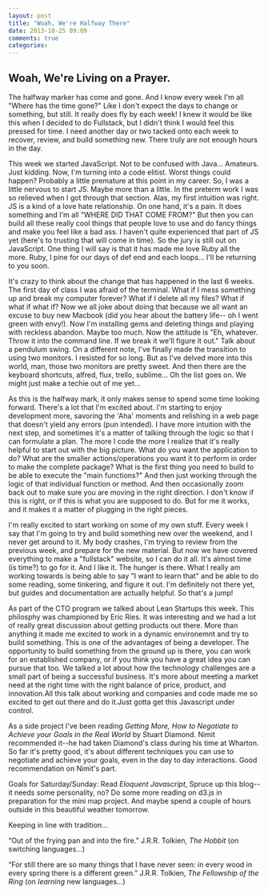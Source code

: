 ```yaml
---
layout: post
title: "Woah, We're Halfway There"
date: 2013-10-25 09:09
comments: true
categories:
---
```

## Woah, We're Living on a Prayer.


The halfway marker has come and gone. And I know every week I'm all "Where has the time gone?" Like I don't expect the days to change or something, but still. It really does fly by each week! I knew it would be like this when I decided to do Fullstack, but I didn't think I would feel this pressed for time. I need another day or two tacked onto each week to recover, review, and build something new. There truly are not enough hours in the day.


This week we started JavaScript. Not to be confused with Java... Amateurs. Just kidding. Now, I'm turning into a code elitist. Worst things could happen? Probably a little premature at this point in my career. So, I was a little nervous to start JS. Maybe more than a little. In the preterm work I was so relieved when I got through that section. Alas, my first intuition was right. JS is a kind of a love hate relationship. On one hand, it's a pain. It does something and I'm all "WHERE DID THAT COME FROM?" But then you can build all these really cool things that people love to use and do fancy things and make you feel like a bad ass. I haven't quite experienced that part of JS yet (here's to trusting that will come in time). So the jury is still out on JavaScript. One thing I will say is that it has made me love Ruby all the more. Ruby, I pine for our days of def end and each loops... I'll be returning to you soon.


It's crazy to think about the change that has happened in the last 6 weeks. The first day of class I was afraid of the terminal. What if I mess something up and break my computer forever? What if I delete all my files? What if what if what if? Now we all joke about doing that because we all want an excuse to buy new Macbook (did you hear about the battery life-- oh I went green with envy!). Now I'm installing gems and deleting things and playing with reckless abandon. Maybe too much. Now the attitude is "Eh, whatever. Throw it into the command line. If we break it we'll figure it out." Talk about a pendulum swing. On a different note, I've finally made the transition to using two monitors. I resisted for so long. But as I've delved more into this world, man, those two monitors are pretty sweet. And then there are the keyboard shortcuts, alfred, flux, trello, sublime... Oh the list goes on. We might just make a techie out of me yet...


As this is the halfway mark, it only makes sense to spend some time looking forward. There's a lot that I'm excited about. I'm starting to enjoy development more, savoring the 'Aha' moments and relishing in a web page that doesn't yield any errors (pun intended). I have more intuition with the next step, and sometimes it's a matter of talking through the logic so that I can formulate a plan. The more I code the more I realize that it's really helpful to start out with the big picture. What do you want the application to do? What are the smaller actions/operations you want it to perform in order to make the complete package? What is the first thing you need to build to be able to execute the "main functions?" And then just working through the logic of that individual function or method. And then occasionally zoom back out to make sure you are moving in the right direction. I don't know if this is right, or if this is what you are supposed to do. But for me it works, and it makes it a matter of plugging in the right pieces.


I'm really excited to start working on some of my own stuff. Every week I say that I'm going to try and build something new over the weekend, and I never get around to it. My body crashes, I'm trying to review from the previous week, and prepare for the new material. But now we have covered everything to make a "fullstack" website, so I can do it all. It's almost time (is time?) to go for it. And I like it. The hunger is there. What I really am working towards is being able to say "I want to learn that" and be able to do some reading, some tinkering, and figure it out. I'm definitely not there yet, but guides and documentation are actually helpful. So that's a jump!


As part of the CTO program we talked about Lean Startups this week. This philosphy was championed by Eric Ries. It was interesting and we had a lot of really great discussion about getting products out there. More than anything it made me excited to work in a dynamic environemnt and try to build something. This is one of the advantages of being a developer. The opportunity to build something from the ground up is there, you can work for an established company, or if you think you have a great idea you can pursue that too. We talked a lot about how the technology challenges are a small part of being a successful business. It's more about meeting a market need at the right time with the right balance of price, product, and innovation.All this talk about working and companies and code made me so excited to get out there and do it.Just gotta get this Javascript under control.


As a side project I've been reading *Getting More, How to Negotiate to Achieve your Goals in the Real World* by Stuart Diamond. Nimit recommended it--he had taken Diamond's class during his time at Wharton. So far it's pretty good, it's about different techniques you can use to negotiate and achieve your goals, even in the day to day interactions. Good recommendation on Nimit's part.

Goals for Saturday/Sunday: Read *Eloquent Javascript*, Spruce up this blog--it needs some personality, no? Do some more reading on d3.js in preparation for the mini map project. And maybe spend a couple of hours outside in this beautiful weather tomorrow.


Keeping in line with tradition...


“Out of the frying pan and into the fire.” J.R.R. Tolkien, *The Hobbit* (on switching languages...)

“For still there are so many things
that I have never seen:
in every wood in every spring
there is a different green.” J.R.R. Tolkien, *The Fellowship of the Ring* (on *learning* new languages...)
